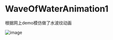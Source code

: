 # WaveOfWaterAnimation1
根据网上demo模仿做了水波纹动画

![image](https://github.com/Kimsswift/WaveOfWaterAnimation1/blob/master/WaterWaveAnimation/w1.gif)
